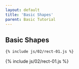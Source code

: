 ```yaml
---
layout: default
title: 'Basic Shapes'
parent: Basic Tutorial
---
```


## Basic Shapes

```html
{% include js/02/rect-01.js %}
```

<div id='rect'>
</div>

{% include js/02/rect-01.js %}
